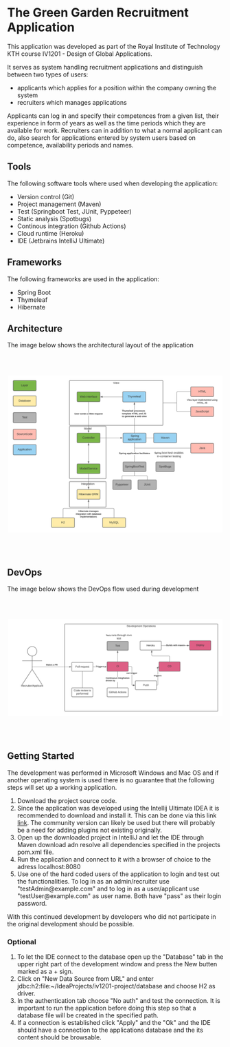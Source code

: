 # The Green Garden Recruitment Application

This application was developed as part of the Royal Institute of Technology KTH course IV1201 - Design of Global Applications.

It serves as system handling recruitment applications and distinguish between two types of users: 
- applicants which applies for a position within the company owning the system 
- recruiters which manages applications

Applicants can log in and specify their competences from a given list, their experience in form of years as well as the time periods which they are available for work.
Recruiters can in addition to what a normal applicant can do, also search for applications entered by system users based on competence, availability periods and names. 

## Tools

The following software tools where used when developing the application:

- Version control (Git)
- Project management (Maven)
- Test (Springboot Test, JUnit, Pyppeteer)
- Static analysis (Spotbugs)
- Continous integration (Github Actions)
- Cloud runtime (Heroku)
- IDE (Jetbrains IntelliJ Ultimate)

## Frameworks

The following frameworks are used in the application:

- Spring Boot
- Thymeleaf
- Hibernate

## Architecture

The image below shows the architectural layout of the application

<br/>
<br/>
<p align="center" >
  <img src="images/architecture.png" width="500" >
</p>
<br/>
<br/>

## DevOps

The image below shows the DevOps flow used during development

<br/>
<br/>
<p align="center" >
  <img src="images/devops.png" width="500" >
</p>
<br/>
<br/>


## Getting Started

The development was performed in Microsoft Windows and Mac OS and if another operating system is used there is no guarantee that the following steps will set up a working application.

1. Download the project source code.
2. Since the application was developed using the Intellij Ultimate IDEA it is recommended to download and install it. This can be done via this link [link](https://www.jetbrains.com/idea/). The community version can likely be used but there will probably be a need for adding plugins not existing originally.
3. Open up the downloaded project in IntelliJ and let the IDE through Maven download adn resolve all dependencies specified in the projects pom.xml file.
4. Run the application and connect to it with a browser of choice to the adress localhost:8080
5. Use one of the hard coded users of the application to login and test out the functionalities. To log in as an admin/recruiter use "testAdmin<span></span>@example.com" and to log in as a user/applicant use "testUser<span></span>@example.com" as user name. Both have "pass" as their login password.

With this continued development by developers who did not participate in the original development should be possible.

### Optional

1. To let the IDE connect to the database open up the "Database" tab in the upper right part of the development window and press the New butten marked as a + sign.
2. Click on "New Data Source from URL" and enter jdbc:h2:file:~/IdeaProjects/iv1201-project/database and choose H2 as driver.
3. In the authentication tab choose "No auth" and test the connection. It is important to run the application before doing this step so that a database file will be created in the specified path.
4. If a connection is established click "Apply" and the "Ok" and the IDE should have a connection to the applications database and the its content should be browsable. 

  
